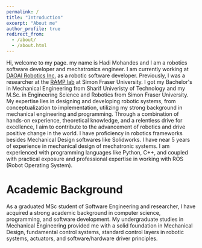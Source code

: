 ```yaml
---
permalink: /
title: "Introduction"
excerpt: "About me"
author_profile: true
redirect_from: 
  - /about/
  - /about.html
---
```

Hi, welcome to my page. 
my name is Hadi Mohandes and I am a robotics software developer and mechatronics engineer. I am currently working at [DAOAI Robotics Inc.](https://www.daoai.com/) as a robotic software developer. Previously, I was a researcher at the [RAMP lab](https://ramp.ensc.sfu.ca/) at Simon Fraser University. I got my Bachelor's in Mechanical Engineering from Sharif Univeristy of Technology and my M.Sc. in Engineering Science and Robotics from Simon Fraser University. 
My expertise lies in designing and developing robotic systems, from conceptualization to implementation, utilizing my strong background in mechanical engineering and programming. Through a combination of hands-on experience, theoretical knowledge, and a relentless drive for excellence, I aim to contribute to the advancement of robotics and drive positive change in the world.
I have proficiency in robotics frameworks besides Mechanical Design softwares like Solidworks. I have near 5 years of experience in mechanical design of mechatronic systems. I am experienced with programming languages like Python, C++, and coupled with practical exposure and professional expertise in working with ROS (Robot Operating System). 



Academic Background
=====
As a graduated MSc student of Software Engineering and researcher, I have acquired a strong academic background in computer science, programming, and software development. My undergraduate studies in Mechanical Engineering provided me with a solid foundation in Mechanical Design, fundamental control systems, standard control layers in robotic systems, actuators, and software/hardware driver principles.

